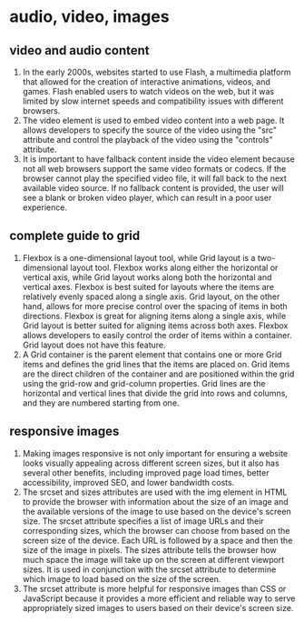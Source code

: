 # audio, video, images

## video and audio content

1. In the early 2000s, websites started to use Flash, a multimedia platform that allowed for the creation of interactive animations, videos, and games. Flash enabled users to watch videos on the web, but it was limited by slow internet speeds and compatibility issues with different browsers.
2. The video element is used to embed video content into a web page. It allows developers to specify the source of the video using the "src" attribute and control the playback of the video using the "controls" attribute.
3. It is important to have fallback content inside the video element because not all web browsers support the same video formats or codecs. If the browser cannot play the specified video file, it will fall back to the next available video source. If no fallback content is provided, the user will see a blank or broken video player, which can result in a poor user experience.

## complete guide to grid

1. Flexbox is a one-dimensional layout tool, while Grid layout is a two-dimensional layout tool. Flexbox works along either the horizontal or vertical axis, while Grid layout works along both the horizontal and vertical axes. Flexbox is best suited for layouts where the items are relatively evenly spaced along a single axis. Grid layout, on the other hand, allows for more precise control over the spacing of items in both directions. Flexbox is great for aligning items along a single axis, while Grid layout is better suited for aligning items across both axes. Flexbox allows developers to easily control the order of items within a container. Grid layout does not have this feature.
2. A Grid container is the parent element that contains one or more Grid items and defines the grid lines that the items are placed on. Grid items are the direct children of the container and are positioned within the grid using the grid-row and grid-column properties. Grid lines are the horizontal and vertical lines that divide the grid into rows and columns, and they are numbered starting from one.

## responsive images

1. Making images responsive is not only important for ensuring a website looks visually appealing across different screen sizes, but it also has several other benefits, including improved page load times, better accessibility, improved SEO, and lower bandwidth costs.
2. The srcset and sizes attributes are used with the img element in HTML to provide the browser with information about the size of an image and the available versions of the image to use based on the device's screen size. The srcset attribute specifies a list of image URLs and their corresponding sizes, which the browser can choose from based on the screen size of the device. Each URL is followed by a space and then the size of the image in pixels. The sizes attribute tells the browser how much space the image will take up on the screen at different viewport sizes. It is used in conjunction with the srcset attribute to determine which image to load based on the size of the screen.
3. The srcset attribute is more helpful for responsive images than CSS or JavaScript because it provides a more efficient and reliable way to serve appropriately sized images to users based on their device's screen size.
